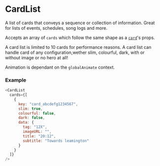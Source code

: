 # CardList

A list of cards that conveys a sequence or collection of information. Great for lists of events, schedules, song logs and more.

Accepts an array of `cards` which follow the same shape as a [`card`](/info/simple-card--default)'s props.

A card list is limited to 10 cards for performance reasons. A card list can handle card of any configuration,wether slim, colourful, dark, with or without image or no hero at all!

Animation is dependant on the `globalAnimate` context.

### Example

```javascript
<CardList
  cards={[
    {
      key: "card_abcdefg1234567",
      slim: true,
      colourful: false,
      dark: false,
      data: {
        tag: "12X",
        imageURL: "",
        title: "20:12",
        subtitle: "Towards leamington"
      }
    }
  ]}
/>
```
